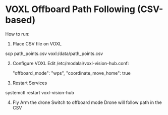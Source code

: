# VOXL Offboard Path Following (CSV-based)

How to run:

1. Place CSV file on VOXL

scp path_points.csv voxl:/data/path_points.csv

2. Configure VOXL
    Edit /etc/modalai/voxl-vision-hub.conf:

    "offboard_mode": "wps",
    "coordinate_move_home": true

3. Restart Services

systemctl restart voxl-vision-hub

4. Fly
    Arm the drone
    Switch to offboard mode
    Drone will follow path in the CSV